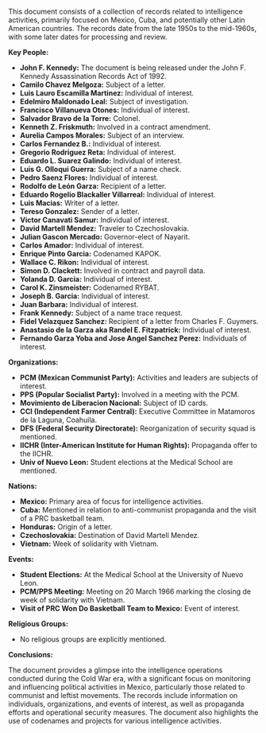 This document consists of a collection of records related to intelligence activities, primarily focused on Mexico, Cuba, and potentially other Latin American countries. The records date from the late 1950s to the mid-1960s, with some later dates for processing and review.

**Key People:**

*   **John F. Kennedy:** The document is being released under the John F. Kennedy Assassination Records Act of 1992.
*   **Camilo Chavez Melgoza:** Subject of a letter.
*   **Luis Lauro Escamilla Martinez:** Individual of interest.
*   **Edelmiro Maldonado Leal:** Subject of investigation.
*   **Francisco Villanueva Otones:** Individual of interest.
*   **Salvador Bravo de la Torre:** Colonel.
*   **Kenneth Z. Friskmuth:** Involved in a contract amendment.
*   **Aurelia Campos Morales:** Subject of an interview.
*   **Carlos Fernandez B.:** Individual of interest.
*   **Gregorio Rodriguez Reta:** Individual of interest.
*   **Eduardo L. Suarez Galindo:** Individual of interest.
*   **Luis G. Olloqui Guerra:** Subject of a name check.
*   **Pedro Saenz Flores:** Individual of interest.
*   **Rodolfo de León Garza:** Recipient of a letter.
*   **Eduardo Rogelio Blackaller Villarreal:** Individual of interest.
*   **Luis Macias:** Writer of a letter.
*   **Tereso Gonzalez:** Sender of a letter.
*   **Victor Canavati Samur:** Individual of interest.
*   **David Martell Mendez:** Traveler to Czechoslovakia.
*   **Julian Gascon Mercado:** Governor-elect of Nayarit.
*   **Carlos Amador:** Individual of interest.
*   **Enrique Pinto Garcia:** Codenamed KAPOK.
*   **Wallace C. Rikon:** Individual of interest.
*   **Simon D. Clackett:** Involved in contract and payroll data.
*   **Yolanda D. Garcia:** Individual of interest.
*   **Carol K. Zinsmeister:** Codenamed RYBAT.
*   **Joseph B. Garcia:** Individual of interest.
*   **Juan Barbara:** Individual of interest.
*   **Frank Kennedy:** Subject of a name trace request.
*   **Fidel Velazquez Sanchez:** Recipient of a letter from Charles F. Guymers.
*   **Anastasio de la Garza aka Randel E. Fitzpatrick:** Individual of interest.
*   **Fernando Garza Yoba and Jose Angel Sanchez Perez:** Individuals of interest.

**Organizations:**

*   **PCM (Mexican Communist Party):** Activities and leaders are subjects of interest.
*   **PPS (Popular Socialist Party):** Involved in a meeting with the PCM.
*   **Movimiento de Liberacion Nacional:** Subject of ID cards.
*   **CCI (Independent Farmer Central):** Executive Committee in Matamoros de la Laguna, Coahuila.
*   **DFS (Federal Security Directorate):** Reorganization of security squad is mentioned.
*   **IICHR (Inter-American Institute for Human Rights):** Propaganda offer to the IICHR.
*   **Univ of Nuevo Leon:** Student elections at the Medical School are mentioned.

**Nations:**

*   **Mexico:** Primary area of focus for intelligence activities.
*   **Cuba:** Mentioned in relation to anti-communist propaganda and the visit of a PRC basketball team.
*   **Honduras:** Origin of a letter.
*   **Czechoslovakia:** Destination of David Martell Mendez.
*   **Vietnam:** Week of solidarity with Vietnam.

**Events:**

*   **Student Elections:** At the Medical School at the University of Nuevo Leon.
*   **PCM/PPS Meeting:** Meeting on 20 March 1966 marking the closing de week of solidarity with Vietnam.
*   **Visit of PRC Won Do Basketball Team to Mexico:** Event of interest.

**Religious Groups:**

*   No religious groups are explicitly mentioned.

**Conclusions:**

The document provides a glimpse into the intelligence operations conducted during the Cold War era, with a significant focus on monitoring and influencing political activities in Mexico, particularly those related to communist and leftist movements. The records include information on individuals, organizations, and events of interest, as well as propaganda efforts and operational security measures. The document also highlights the use of codenames and projects for various intelligence activities.
